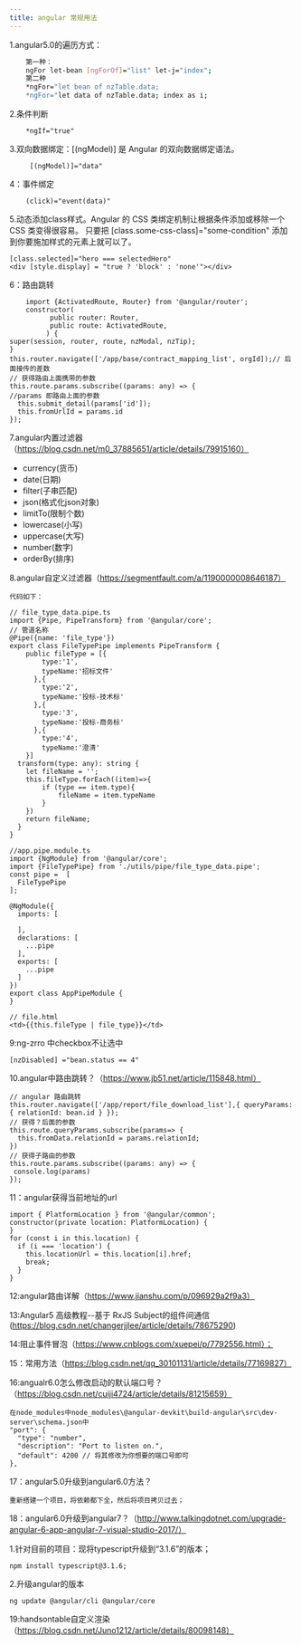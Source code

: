 ```yaml
---
title: angular 常规用法
---
```


1.angular5.0的遍历方式：
``` bash
	第一种：
	ngFor let-bean [ngForOf]="list" let-j="index";
	第二种
	*ngFor="let bean of nzTable.data;
	*ngFor="let data of nzTable.data; index as i;
``` 
2.条件判断

		*ngIf="true"

3.双向数据绑定：[(ngModel)] 是 Angular 的双向数据绑定语法。

		 [(ngModel)]="data"

4：事件绑定

		(click)="event(data)"

5.动态添加class样式。Angular 的 CSS 类绑定机制让根据条件添加或移除一个 CSS 类变得很容易。 只要把 [class.some-css-class]="some-condition" 添加到你要施加样式的元素上就可以了。

	[class.selected]="hero === selectedHero"
	<div [style.display] = "true ? 'block' : 'none'"></div>
6：路由跳转

		import {ActivatedRoute, Router} from '@angular/router';
		constructor(
              public router: Router,
              public route: ActivatedRoute,
             ) {
    super(session, router, route, nzModal, nzTip);
  	}
	this.router.navigate(['/app/base/contract_mapping_list', orgId]);// 后面接传的差数
	// 获得路由上面携带的参数
	this.route.params.subscribe((params: any) => {
	//params 即路由上面的参数
      this.submit_detail(params['id']);
      this.fromUrlId = params.id
    });

7.angular内置过滤器（https://blog.csdn.net/m0_37885651/article/details/79915160）

- currency(货币)
- date(日期)
- filter(子串匹配)
- json(格式化json对象)
- limitTo(限制个数)
- lowercase(小写)
- uppercase(大写)
- number(数字)
- orderBy(排序)

8.angular自定义过滤器（https://segmentfault.com/a/1190000008646187）

	代码如下：

	// file_type_data.pipe.ts
	import {Pipe, PipeTransform} from '@angular/core';
	// 管道名称
	@Pipe({name: 'file_type'})
	export class FileTypePipe implements PipeTransform {
	    public fileType = [{
	        type:'1',
	        typeName:'招标文件'
	      },{
	        type:'2',
	        typeName:'投标-技术标'
	      },{
	        type:'3',
	        typeName:'投标-商务标'
	      },{
	        type:'4',
	        typeName:'澄清'
	    }]
	  transform(type: any): string {
	    let fileName = '';
	    this.fileType.forEach((item)=>{
	        if (type == item.type){
	            fileName = item.typeName
	        }
	    })
	    return fileName;
	  }
	}

	//app.pipe.module.ts
	import {NgModule} from '@angular/core';
	import {FileTypePipe} from './utils/pipe/file_type_data.pipe';
	const pipe =  [
	  FileTypePipe
	];

	@NgModule({
	  imports: [

	  ],
	  declarations: [
	    ...pipe
	  ],
	  exports: [
	    ...pipe
	  ]
	})
	export class AppPipeModule {
	}

	// file.html
	<td>{{this.fileType | file_type}}</td>
9:ng-zrro 中checkbox不让选中

	[nzDisabled] ="bean.status == 4"
10.angular中路由跳转？（https://www.jb51.net/article/115848.html）

	// angular 路由跳转
	this.router.navigate(['/app/report/file_download_list'],{ queryParams: { relationId: bean.id } });
	// 获得？后面的参数
	this.route.queryParams.subscribe(params=> {
      this.fromData.relationId = params.relationId;
    })
	// 获得子路由的参数
	this.route.params.subscribe((params: any) => {
     console.log(params)
    });
11：angular获得当前地址的url

	import { PlatformLocation } from '@angular/common';
	constructor(private location: PlatformLocation) {
	}
	for (const i in this.location) {
	  if (i === 'location') {
	    this.locationUrl = this.location[i].href;
	    break;
	  }
	}
12:angular路由详解（https://www.jianshu.com/p/096929a2f9a3）

13:Angular5 高级教程--基于 RxJS Subject的组件间通信(https://blog.csdn.net/changerjjlee/article/details/78675290)

14:阻止事件冒泡（https://www.cnblogs.com/xuepei/p/7792556.html）；

15：常用方法（https://blog.csdn.net/qq_30101131/article/details/77169827）

16:angualr6.0怎么修改启动的默认端口号？（https://blog.csdn.net/cuiji4724/article/details/81215659）

	在node_modules中node_modules\@angular-devkit\build-angular\src\dev-server\schema.json中
	"port": {
      "type": "number",
      "description": "Port to listen on.",
      "default": 4200 // 将其修改为你想要的端口号即可
    },

17：angular5.0升级到angular6.0方法？

	重新搭建一个项目，将依赖都下全，然后将项目拷贝过去；

18：angular6.0升级到angular7？（http://www.talkingdotnet.com/upgrade-angular-6-app-angular-7-visual-studio-2017/）

1.针对目前的项目：现将typescript升级到“3.1.6”的版本；

	npm install typescript@3.1.6;

2.升级angular的版本

	ng update @angular/cli @angular/core


19:handsontable自定义渲染（https://blog.csdn.net/Juno1212/article/details/80098148）